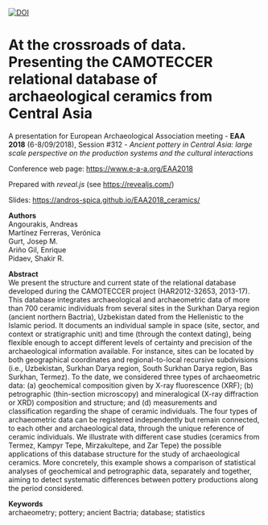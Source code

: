 [![DOI](https://zenodo.org/badge/146898723.svg)](https://zenodo.org/badge/latestdoi/146898723)

# At the crossroads of data. Presenting the CAMOTECCER relational database of archaeological ceramics from Central Asia

A presentation for European Archaeological Association meeting - **EAA 2018** (6-8/09/2018), Session #312 - *Ancient pottery in Central Asia: large scale perspective on the production systems and the cultural interactions*

Conference web page: https://www.e-a-a.org/EAA2018

Prepared with *reveal.js* (see https://revealjs.com/)

Slides: https://andros-spica.github.io/EAA2018_ceramics/

**Authors**  
Angourakis, Andreas  
Martínez Ferreras, Verónica  
Gurt, Josep M.  
Ariño Gil, Enrique  
Pidaev, Shakir R.  

**Abstract**  
We present the structure and current state of the relational database developed during the CAMOTECCER project (HAR2012-32653, 2013-17). This database integrates archaeological and archaeometric data of more than 700 ceramic individuals from several sites in the Surkhan Darya region (ancient northern Bactria), Uzbekistan dated from the Hellenistic to the Islamic period. It documents an individual sample in space (site, sector, and context or stratigraphic unit) and time (through the context dating), being flexible enough to accept different levels of certainty and precision of the archaeological information available. For instance, sites can be located by both geographical coordinates and regional-to-local recursive subdivisions (i.e., Uzbekistan, Surkhan Darya region, South Surkhan Darya region, Bas Surkhan, Termez). To the date, we considered three types of archaeometric data: (a) geochemical composition given by X-ray fluorescence (XRF); (b) petrographic (thin-section microscopy) and mineralogical (X-ray diffraction or XRD) composition and structure; and (d) measurements and classification regarding the shape of ceramic individuals. The four types of archaeometric data can be registered independently but remain connected, to each other and archaeological data, through the unique reference of ceramic individuals.
We illustrate with different case studies (ceramics from Termez, Kampyr Tepe, Mirzakultepe, and Zar Tepe) the possible applications of this database structure for the study of archaeological ceramics. More concretely, this example shows a comparison of statistical analyses of geochemical and petrographic data, separately and together, aiming to detect systematic differences between pottery productions along the period considered.  

**Keywords**  
archaeometry; pottery; ancient Bactria; database; statistics

